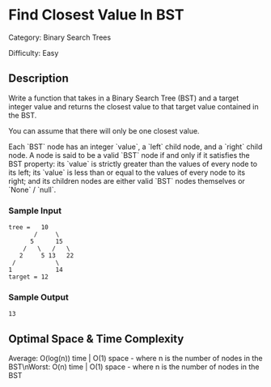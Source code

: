 # Find Closest Value In BST

Category: Binary Search Trees

Difficulty: Easy

## Description

Write a function that takes in a Binary Search Tree (BST) and a target integer
value and returns the closest value to that target value contained in the BST.

<p>You can assume that there will only be one closest value.</p>
Each `BST` node has an integer `value`, a
`left` child node, and a `right` child node. A node is
said to be a valid `BST` node if and only if it satisfies the BST
property: its `value` is strictly greater than the values of every
node to its left; its `value` is less than or equal to the values
of every node to its right; and its children nodes are either valid
`BST` nodes themselves or `None` / `null`.


### Sample Input
```
tree =   10
       /     \
      5      15
    /   \   /   \
   2     5 13   22
 /           \
1            14
target = 12
```

### Sample Output
```
13
```

## Optimal Space & Time Complexity

Average: O(log(n)) time | O(1) space - where n is the number of nodes in the BST\nWorst: O(n) time | O(1) space - where n is the number of nodes in the BST
